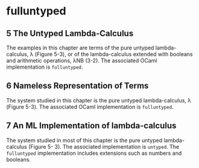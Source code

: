 fulluntyped
============

5 The Untyped Lambda-Calculus
------------------------------

The examples in this chapter are terms of the pure untyped lambda-calculus, λ (Figure  5-3), or of the lambda-calculus extended with booleans and arithmetic operations, λNB (3-2). The associated OCaml implementation is `fulluntyped`.

6 Nameless Representation of Terms
-----------------------------------

The system studied in this chapter is the pure untyped lambda-calculus, λ (Figure  5-3). The associated OCaml implementation is `fulluntyped`.

7 An ML Implementation of lambda-calculus
------------------------------------------

The system studied in most of this chapter is the pure untyped lambda-calculus (Figure 5- 3).  The  associated implementation is `untyped`.  The `fulluntyped` implementation includes extensions such as numbers and booleans.
